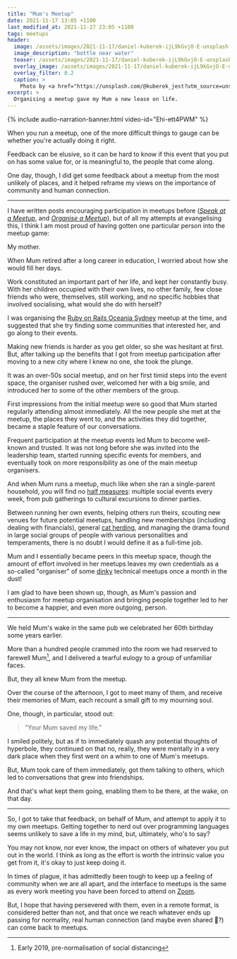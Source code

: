 ```yaml
---
title: "Mum's Meetup"
date: 2021-11-17 13:05 +1100
last_modified_at: 2021-11-27 23:05 +1100
tags: meetups
header:
  image: /assets/images/2021-11-17/daniel-kuberek-ijL9kGvjO-E-unsplash.jpg
  image_description: "bottle near water"
  teaser: /assets/images/2021-11-17/daniel-kuberek-ijL9kGvjO-E-unsplash.jpg
  overlay_image: /assets/images/2021-11-17/daniel-kuberek-ijL9kGvjO-E-unsplash.jpg
  overlay_filter: 0.2
  caption: >
    Photo by <a href="https://unsplash.com/@kuberek_jest?utm_source=unsplash&utm_medium=referral&utm_content=creditCopyText">Daniel Kuberek</a> on <a href="https://unsplash.com/s/photos/adelaide?utm_source=unsplash&utm_medium=referral&utm_content=creditCopyText">Unsplash</a>
excerpt: >
  Organising a meetup gave my Mum a new lease on life.
---
```


{% include audio-narration-banner.html video-id="Ehi-ett4PWM" %}

When you run a meetup, one of the more difficult things to gauge can be whether
you're actually doing it right.

Feedback can be elusive, so it can be hard to know if this event that you put on
has some value for, or is meaningful to, the people that come along.

One day, though, I did get some feedback about a meetup from the most unlikely
of places, and it helped reframe my views on the importance of community and
human connection.

---

I have written posts encouraging participation in meetups before
(_[Speak at a Meetup][]_, and _[Organise a Meetup][]_), but of all my
attempts at evangelising this, I think I am most proud of having gotten one
particular person into the meetup game:

My mother.

When Mum retired after a long career in education, I worried about how she would
fill her days.

Work constituted an important part of her life, and kept her constantly busy.
With her children occupied with their own lives, no other family, few close
friends who were, themselves, still working, and no specific hobbies that
involved socialising, what would she do with herself?

I was organising the [Ruby on Rails Oceania Sydney][] meetup at the time, and
suggested that she try finding some communities that interested her, and go
along to their events.

Making new friends is harder as you get older, so she was hesitant at first.
But, after talking up the benefits that I got from meetup participation after
moving to a new city where I knew no one, she took the plunge.

It was an over-50s social meetup, and on her first timid steps into the event
space, the organiser rushed over, welcomed her with a big smile, and introduced
her to some of the other members of the group.

First impressions from the initial meetup were so good that Mum started
regularly attending almost immediately. All the new people she met at the
meetup, the places they went to, and the activities they did together, became a
staple feature of our conversations.

Frequent participation at the meetup events led Mum to become well-known and
trusted. It was not long before she was invited into the leadership team,
started running specific events for members, and eventually took on more
responsibility as one of the main meetup organisers.

And when Mum runs a meetup, much like when she ran a single-parent household,
you will find no [half measures][]: multiple social events every week, from pub
gatherings to cultural excursions to dinner parties.

Between running her own events, helping others run theirs, scouting new venues
for future potential meetups, handling new memberships (including dealing with
financials), general [cat herding][], and managing the drama found in large
social groups of people with various personalities and temperaments, there
is no doubt I would define it as a full-time job.

Mum and I essentially became peers in this meetup space, though the amount of
effort involved in her meetups leaves my own credentials as a so-called
"organiser" of some [dinky][] technical meetups once a month in the dust!

I am glad to have been shown up, though, as Mum's passion and enthusiasm for
meetup organisation and bringing people together led to her to become a happier,
and even more outgoing, person.

---

We held Mum's wake in the same pub we celebrated her 60th birthday some years
earlier.

More than a hundred people crammed into the room we had reserved to farewell
Mum[^1], and I delivered a tearful eulogy to a group of unfamiliar faces.

But, they all knew Mum from the meetup.

Over the course of the afternoon, I got to meet many of them, and receive their
memories of Mum, each recount a small gift to my mourning soul.

One, though, in particular, stood out:

> "Your Mum saved my life."

I smiled politely, but as if to immediately quash any potential thoughts of
hyperbole, they continued on that no, really, they were mentally in a very dark
place when they first went on a whim to one of Mum's meetups.

But, Mum took care of them immediately, got them talking to others, which led to
conversations that grew into friendships.

And that's what kept them going, enabling them to be there, at the wake, on that
day.

---

So, I got to take that feedback, on behalf of Mum, and attempt to apply it to my
own meetups. Getting together to nerd out over programming languages seems
unlikely to save a life in my mind, but, ultimately, who's to say?

You may not know, nor ever know, the impact on others of whatever you put out in
the world. I think as long as the effort is worth the intrinsic value you get
from it, it's okay to just keep doing it.

In times of plague, it has admittedly been tough to keep up a feeling of
community when we are all apart, and the interface to meetups is the same as
every work meeting you have been forced to attend on [Zoom][].

But, I hope that having persevered with them, even in a remote format, is
considered better than not, and that once we reach whatever ends up passing for
normality, real human connection (and maybe even shared :pizza:?) can come back
to meetups.

[^1]: Early 2019, pre-normalisation of social distancing

[cat herding]: https://en.wiktionary.org/wiki/herd_cats
[dinky]: https://www.merriam-webster.com/dictionary/dinky
[half measures]: https://www.merriam-webster.com/dictionary/half%20measure
[Speak at a Meetup]: https://www.paulfioravanti.com/blog/speak-at-meetups/
[Organise a Meetup]: https://www.paulfioravanti.com/blog/organise-meetups/
[Ruby on Rails Oceania Sydney]: https://www.meetup.com/en-AU/Ruby-On-Rails-Oceania-Sydney
[Zoom]: https://zoom.us/
